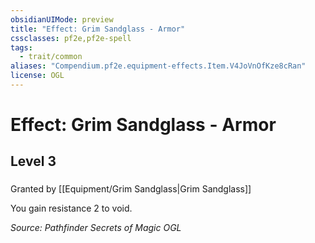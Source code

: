 ```yaml
---
obsidianUIMode: preview
title: "Effect: Grim Sandglass - Armor"
cssclasses: pf2e,pf2e-spell
tags:
  - trait/common
aliases: "Compendium.pf2e.equipment-effects.Item.V4JoVnOfKze8cRan"
license: OGL
---
```

# Effect: Grim Sandglass - Armor
## Level 3
### 






Granted by [[Equipment/Grim Sandglass|Grim Sandglass]]

You gain resistance 2 to void.

*Source: Pathfinder Secrets of Magic*
*OGL*